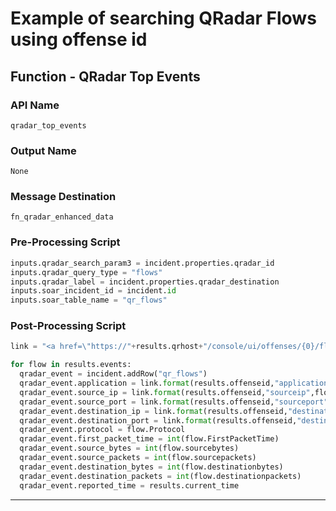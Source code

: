 <!--
    DO NOT MANUALLY EDIT THIS FILE
    THIS FILE IS AUTOMATICALLY GENERATED WITH resilient-sdk codegen
-->

# Example of searching QRadar Flows using offense id

## Function - QRadar Top Events

### API Name
`qradar_top_events`

### Output Name
`None`

### Message Destination
`fn_qradar_enhanced_data`

### Pre-Processing Script
```python
inputs.qradar_search_param3 = incident.properties.qradar_id
inputs.qradar_query_type = "flows"
inputs.qradar_label = incident.properties.qradar_destination
inputs.soar_incident_id = incident.id
inputs.soar_table_name = "qr_flows"
```

### Post-Processing Script
```python
link = "<a href=\"https://"+results.qrhost+"/console/ui/offenses/{0}/flows?filter={1}%3B%3D%3B%3B{2}&page=1&pagesize=10\" target=\"_blank\">{3}</a>"

for flow in results.events:
  qradar_event = incident.addRow("qr_flows")
  qradar_event.application = link.format(results.offenseid,"application_name",flow.Application,flow.Application)
  qradar_event.source_ip = link.format(results.offenseid,"sourceip",flow.sourceip,flow.sourceip)
  qradar_event.source_port = link.format(results.offenseid,"sourceport",flow.sourceport,flow.sourceport)
  qradar_event.destination_ip = link.format(results.offenseid,"destinationip",flow.destinationip,flow.destinationip)
  qradar_event.destination_port = link.format(results.offenseid,"destinationport",flow.destinationport,flow.destinationport)
  qradar_event.protocol = flow.Protocol
  qradar_event.first_packet_time = int(flow.FirstPacketTime)
  qradar_event.source_bytes = int(flow.sourcebytes)
  qradar_event.source_packets = int(flow.sourcepackets)
  qradar_event.destination_bytes = int(flow.destinationbytes)
  qradar_event.destination_packets = int(flow.destinationpackets)
  qradar_event.reported_time = results.current_time
```

---


